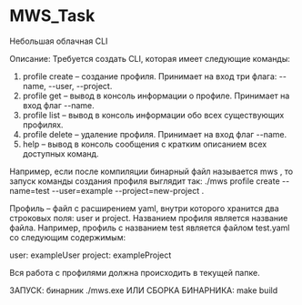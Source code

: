 # MWS_Task
Небольшая облачная CLI

Описание:
Требуется создать CLI, которая имеет следующие команды:

1) profile create – создание профиля. Принимает на вход три флага: --name, --user, --project.
2) profile get – вывод в консоль информации о профиле. Принимает на вход флаг --name.
3) profile list – вывод в консоль информации обо всех существующих профилях.
4) profile delete – удаление профиля. Принимает на вход 
флаг --name.
5) help – вывод в консоль сообщения с кратким описанием всех доступных команд.

Например, если после компиляции бинарный файл называется mws , то запуск команды создания профиля выглядит так: ./mws profile create --name=test --user=example --project=new-project .

Профиль – файл с расширением yaml, внутри которого хранится два строковых поля: user и project. Названием профиля является название файла. Например, профиль с названием test является файлом test.yaml со следующим содержимым:

user: exampleUser
project: exampleProject

Вся работа с профилями должна происходить в текущей папке. 


ЗАПУСК: бинарник ./mws.exe
ИЛИ СБОРКА БИНАРНИКА: make build
